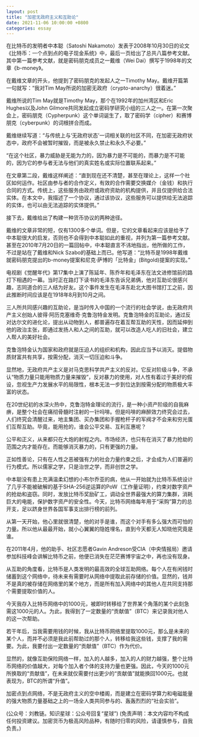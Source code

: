 ```yaml
---
layout: post
title: "加密无政府主义和互助论"
date: 2021-11-06 10:00:00 +0800
categories: essay
---
```


在比特币的发明者中本聪（Satoshi Nakamoto）发表于2008年10月30日的论文《比特币：一个点到点的电子现金系统》中，最后一页给出了总共八篇参考文献。其中第一篇参考文献，就是密码朋克成员之一戴维（Wei Dai）撰写于1998年的文章《b-money》。

在戴维文章的开头，他提到了密码朋克的发起人之一Timothy May。戴维开篇第一句就写：“我对Tim May所说的加密无政府（crypto-anarchy）很着迷。”

戴维所说的Tim May就是Timothy May，那个在1992年的加州湾区和Eric Hughes以及John Gilmore共同发起成立密码学研究小组的三人之一。在第一次聚会上，密码朋克（Cypherpunk）这个单词诞生了，取了密码学（cipher）和赛博朋克（cyberpunk）的词根拼合而成。

戴维继续写道：“与传统上与‘无政府状态’一词相关联的社区不同，在加密无政府状态中，政府不会被暂时摧毁，而是被永久禁止和永久不必要。”

“在这个社区，暴力威胁是无能为力的，因为暴力是不可能的，而暴力是不可能的，因为它的参与者无法与他们的真实姓名或实际位置联系起来。”

在文章第二段，戴维这样阐述：“直到现在还不清楚，甚至在理论上，这样一个社区如何运作。社区由参与者的合作定义，有效的合作需要交换媒介（金钱）和执行合同的方式。传统上，这些服务由政府或政府资助的机构提供，并且仅提供给合法实体。在本文中，我描述了一个协议，通过该协议，这些服务可以提供给无法追踪的实体，也可以由无法追踪的实体提供。”

接下去，戴维给出了构建一种货币协议的两种途径。

戴维的文章非常的短，仅有1300多个单词。但是，它的文章看起来应该是给予了中本聪很大的启发，否则也不会得到中本聪如此的重视，并列为第一篇参考文献。甚至在2010年7月20日的一篇回帖中，中本聪直言不讳地指出，他所做的工作，不过是站在了戴维和Nick Szabo的基础上而已。他写道：“比特币是1998年戴维就密码朋克提出的b-money提案和尼克·萨博的「比特金」(Bitgold)提案的实现。”

电视剧《觉醒年代》第17集中上演了陈延年、陈乔年和毛泽东在法文进修馆前的路灯下相遇的一幕。当时正在路灯下读书的毛泽东告诉兄弟俩，他对互助论很感兴趣，志同道合的三人结为好友。这个事件发生在毛泽东赴北大图书馆打工之前，因此推断时间应该是在1918年8月到10月之间。

三人所共同感兴趣的互助论，是当时传入中国的一个流行的社会学说，由无政府共产主义创始人彼得·阿历克塞维奇·克鲁泡特金发明。克鲁泡特金的互助论，通过反对达尔文的进化论，提出从动物到人，都普遍存在着互帮互助的天性，因而延伸到他的政治主张，即通过发扬人和人之间的互助，就可以改造人吃人的旧社会，建立人帮人的美好社会。

克鲁泡特金认为国家和政府就是压迫人的组织和机构，因此应当予以消灭。提倡物质财富共有共享，按需分配，消灭一切压迫和斗争。

显然地，无政府共产主义是对马克思科学共产主义的反对。它反对阶级斗争，不承认“物质力量只能用物质力量来摧毁”，反对暴力的使用，对人性有着过于美好的假设，忽视生产力发展水平的局限性，根本无法一步到位达到按需分配的物质极大丰富的状态。

在20世纪初的水深火热中，克鲁泡特金理论的流行，是一种小资产阶级的自我麻痹，是整个社会在痛彻骨髓时注射的一针吗啡。但是吗啡的麻醉效力终究会过去，人们终究会清醒过来，地主集团、买办集团和手握枪杆子的军阀才不会来和穷光蛋们互帮互助。毕竟，能用抢的，谁会公平交易、互利互惠呢？

公平和正义，从来都只在大炮的射程之内。市场经济，也只有在消灭了暴力抢劫的范围之内才能存在。而能够消灭暴力的，只有更强的力量。

正如性善论，只有在人性之恶被强有力的社会力量约束之后，才会成为人们普遍的行为模式。所以儒家之学，只是治世之学，而非创世之学。

中本聪没有患上充满温柔幻想的小布尔乔亚的病，他从一开始就为比特币系统设计了几乎不能被破解的基于SHA-256逆运算的PoW（工作量证明），约束对数字资产的抢劫和盗窃。同时，发放比特币奖励矿工，调动全世界最强大的算力集群，消耗巨大的电能，保护数字资产的安全性。今天，比特币网络每年用于“采购”算力的总开支，足以跻身世界各国军事支出排行榜的前列。

从第一天开始，他心里就很清楚，他的对手是谁，而这个对手有多么强大而可怕的力量。所以他从最最开始，就小心翼翼的隐姓埋名，直到今天都无人知晓他究竟是谁。

在2011年4月，他的助手、社区志愿者Gavin Andreson受CIA（中央情报局）邀请参加科技峰会讲解比特币之前，他便已消失在茫茫赛博宇宙之中，再也没有现身。

从互助的角度看，比特币是人类发明的最高效的全球互助网络。每个人在有闲钱时储蓄到这个网络中，待未来有需要时从网络中提取此前存储的价值。显然的，钱并不是真的被存储在网络里的某个地方，而是所有加入网络中的其他人在共同支持那个需要提取价值的人。

今天我存入比特币网络中的1000元，被即时转移给了世界某个角落的某个此刻急需这1000元的人。为此，我得到了一定数量的“贡献值”（BTC）来记录我对他人的这一次帮助。

若干年后，当我需要用钱的时候，我从比特币网络里提取1000元，那么是未来的某个人，而并不必须是我此前帮助过的那个人，转移给我这些钱，支撑了我的需要。为此，我要付出一定数量的“贡献值”（BTC）作为代价。

显然的，就像互助保险网络一样，加入的人越多，加入的人的财力越强，整个比特币网络的价值越大，对每个加入者个体的支持力量也更强。因此，今天的1000元所换取的“贡献值”，在未来就仅需要付出更少的“贡献值”就能换回1000元。也就表现为，BTC的所谓“升值”。

加密点到点网络，不是无政府主义的空中楼阁，而是建立在密码学算力和电磁能量的强大物质力量基础之上的一场全人类共同参与的、轰轰烈烈的“社会实验”。

(公众号：刘教链。知识星球：公众号回复“星球”)
(免责声明：本文内容均不构成任何投资建议。加密货币为极高风险品种，有随时归零的风险，请谨慎参与，自我负责。)